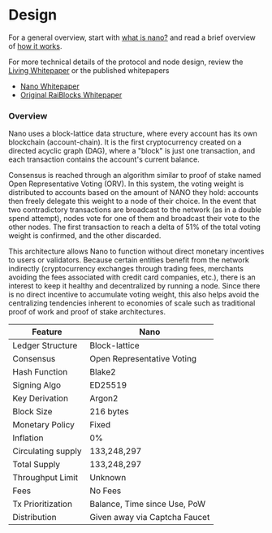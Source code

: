 # Design

For a general overview, start with <a href="https://docs.nano.org/what-is-nano/overview/" target="_blank">what is nano?</a> and read a brief overview of <a href="/introduction/how-it-works">how it works</a>.

For more technical details of the protocol and node design, review the <a href="https://docs.nano.org/what-is-nano/living-whitepaper/" target="_blank">Living Whitepaper</a> or the published whitepapers

- <a href="https://github.com/mistakia/nano-community/blob/main/resources/nano-whitepaper.pdf" target="_blank">Nano Whitepaper</a>
- <a href="https://github.com/mistakia/nano-community/blob/main/resources/raiblocks-whitepaper.pdf" target="_blank">Original RaiBlocks Whitepaper</a>

### Overview

Nano uses a block-lattice data structure, where every account has its own blockchain (account-chain). It is the first cryptocurrency created on a directed acyclic graph (DAG), where a "block" is just one transaction, and each transaction contains the account's current balance.

Consensus is reached through an algorithm similar to proof of stake named Open Representative Voting (ORV). In this system, the voting weight is distributed to accounts based on the amount of NANO they hold: accounts then freely delegate this weight to a node of their choice. In the event that two contradictory transactions are broadcast to the network (as in a double spend attempt), nodes vote for one of them and broadcast their vote to the other nodes. The first transaction to reach a delta of 51% of the total voting weight is confirmed, and the other discarded.

This architecture allows Nano to function without direct monetary incentives to users or validators. Because certain entities benefit from the network indirectly (cryptocurrency exchanges through trading fees, merchants avoiding the fees associated with credit card companies, etc.), there is an interest to keep it healthy and decentralized by running a node. Since there is no direct incentive to accumulate voting weight, this also helps avoid the centralizing tendencies inherent to economies of scale such as traditional proof of work and proof of stake architectures.

| Feature            | Nano                          |
| ------------------ | ----------------------------- |
| Ledger Structure   | Block-lattice                 |
| Consensus          | Open Representative Voting    |
| Hash Function      | Blake2                        |
| Signing Algo       | ED25519                       |
| Key Derivation     | Argon2                        |
| Block Size         | 216 bytes                     |
| Monetary Policy    | Fixed                         |
| Inflation          | 0%                            |
| Circulating supply | 133,248,297                   |
| Total Supply       | 133,248,297                   |
| Throughput Limit   | Unknown                       |
| Fees               | No Fees                       |
| Tx Prioritization  | Balance, Time since Use, PoW  |
| Distribution       | Given away via Captcha Faucet |
